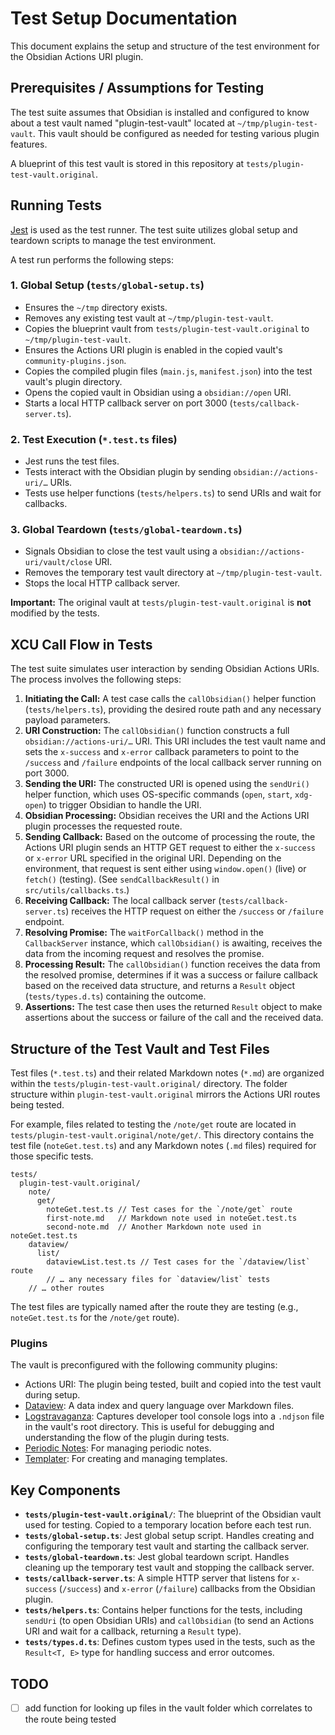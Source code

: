 # Test Setup Documentation

This document explains the setup and structure of the test environment for the Obsidian Actions URI plugin.

## Prerequisites / Assumptions for Testing

The test suite assumes that Obsidian is installed and configured to know about a test vault named "plugin-test-vault" located at `~/tmp/plugin-test-vault`. This vault should be configured as needed for testing various plugin features.

A blueprint of this test vault is stored in this repository at `tests/plugin-test-vault.original`.

## Running Tests

[Jest](https://jestjs.io) is used as the test runner. The test suite utilizes global setup and teardown scripts to manage the test environment.

A test run performs the following steps:

### 1. Global Setup (`tests/global-setup.ts`)

- Ensures the `~/tmp` directory exists.
- Removes any existing test vault at `~/tmp/plugin-test-vault`.
- Copies the blueprint vault from `tests/plugin-test-vault.original` to `~/tmp/plugin-test-vault`.
- Ensures the Actions URI plugin is enabled in the copied vault's `community-plugins.json`.
- Copies the compiled plugin files (`main.js`, `manifest.json`) into the test vault's plugin directory.
- Opens the copied vault in Obsidian using a `obsidian://open` URI.
- Starts a local HTTP callback server on port 3000 (`tests/callback-server.ts`).

### 2. Test Execution (`*.test.ts` files)

- Jest runs the test files.
- Tests interact with the Obsidian plugin by sending `obsidian://actions-uri/…` URIs.
- Tests use helper functions (`tests/helpers.ts`) to send URIs and wait for callbacks.

### 3. Global Teardown (`tests/global-teardown.ts`)

- Signals Obsidian to close the test vault using a `obsidian://actions-uri/vault/close` URI.
- Removes the temporary test vault directory at `~/tmp/plugin-test-vault`.
- Stops the local HTTP callback server.

**Important:** The original vault at `tests/plugin-test-vault.original` is **not** modified by the tests.

## XCU Call Flow in Tests

The test suite simulates user interaction by sending Obsidian Actions URIs. The process involves the following steps:

1. **Initiating the Call:** A test case calls the `callObsidian()` helper function (`tests/helpers.ts`), providing the desired route path and any necessary payload parameters.
2. **URI Construction:** The `callObsidian()` function constructs a full `obsidian://actions-uri/…` URI. This URI includes the test vault name and sets the `x-success` and `x-error` callback parameters to point to the `/success` and `/failure` endpoints of the local callback server running on port 3000.
3. **Sending the URI:** The constructed URI is opened using the `sendUri()` helper function, which uses OS-specific commands (`open`, `start`, `xdg-open`) to trigger Obsidian to handle the URI.
4. **Obsidian Processing:** Obsidian receives the URI and the Actions URI plugin processes the requested route.
5. **Sending Callback:** Based on the outcome of processing the route, the Actions URI plugin sends an HTTP GET request to either the `x-success` or `x-error` URL specified in the original URI. Depending on the environment, that request is sent either using `window.open()` (live) or `fetch()` (testing). (See `sendCallbackResult()` in `src/utils/callbacks.ts`.)
6. **Receiving Callback:** The local callback server (`tests/callback-server.ts`) receives the HTTP request on either the `/success` or `/failure` endpoint.
7. **Resolving Promise:** The `waitForCallback()` method in the `CallbackServer` instance, which `callObsidian()` is awaiting, receives the data from the incoming request and resolves the promise.
8. **Processing Result:** The `callObsidian()` function receives the data from the resolved promise, determines if it was a success or failure callback based on the received data structure, and returns a `Result` object (`tests/types.d.ts`) containing the outcome.
9. **Assertions:** The test case then uses the returned `Result` object to make assertions about the success or failure of the call and the received data.

## Structure of the Test Vault and Test Files

Test files (`*.test.ts`) and their related Markdown notes (`*.md`) are organized within the `tests/plugin-test-vault.original/` directory. The folder structure within `plugin-test-vault.original` mirrors the Actions URI routes being tested.

For example, files related to testing the `/note/get` route are located in `tests/plugin-test-vault.original/note/get/`. This directory contains the test file (`noteGet.test.ts`) and any Markdown notes (`.md` files) required for those specific tests.

```
tests/
  plugin-test-vault.original/
    note/
      get/
        noteGet.test.ts // Test cases for the `/note/get` route
        first-note.md   // Markdown note used in noteGet.test.ts
        second-note.md  // Another Markdown note used in noteGet.test.ts
    dataview/
      list/
        dataviewList.test.ts // Test cases for the `/dataview/list` route
        // … any necessary files for `dataview/list` tests
    // … other routes
```

The test files are typically named after the route they are testing (e.g., `noteGet.test.ts` for the `/note/get` route).

### Plugins

The vault is preconfigured with the following community plugins:

- Actions URI: The plugin being tested, built and copied into the test vault during setup.
- [Dataview](https://github.com/blacksmithgu/obsidian-dataview): A data index and query language over Markdown files.
- [Logstravaganza](https://github.com/czottmann/obsidian-logstravaganza): Captures developer tool console logs into a `.ndjson` file in the vault's root directory. This is useful for debugging and understanding the flow of the plugin during tests.
- [Periodic Notes](https://github.com/liamcain/obsidian-periodic-notes): For managing periodic notes.
- [Templater](https://github.com/SilentVoid13/Templater): For creating and managing templates.

## Key Components

- **`tests/plugin-test-vault.original/`**: The blueprint of the Obsidian vault used for testing. Copied to a temporary location before each test run.
- **`tests/global-setup.ts`**: Jest global setup script. Handles creating and configuring the temporary test vault and starting the callback server.
- **`tests/global-teardown.ts`**: Jest global teardown script. Handles cleaning up the temporary test vault and stopping the callback server.
- **`tests/callback-server.ts`**: A simple HTTP server that listens for `x-success` (`/success`) and `x-error` (`/failure`) callbacks from the Obsidian plugin.
- **`tests/helpers.ts`**: Contains helper functions for the tests, including `sendUri` (to open Obsidian URIs) and `callObsidian` (to send an Actions URI and wait for a callback, returning a `Result` type).
- **`tests/types.d.ts`**: Defines custom types used in the tests, such as the `Result<T, E>` type for handling success and error outcomes.

## TODO

- [ ] add function for looking up files in the vault folder which correlates to the route being tested
